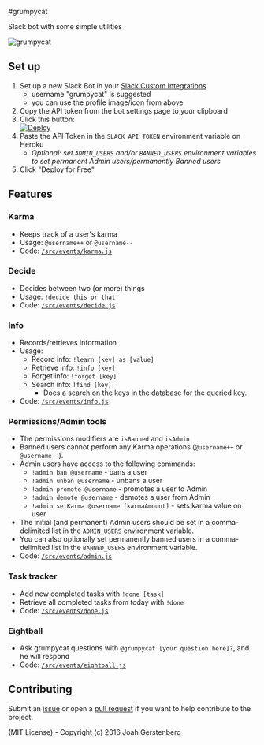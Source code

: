 #grumpycat

Slack bot with some simple utilities

![grumpycat](https://raw.githubusercontent.com/JoahG/grumpycat/master/grumpycat.png)

## Set up

   1. Set up a new Slack Bot in your [Slack Custom Integrations](https://slack.com/apps/manage/custom-integrations)
      - username "grumpycat" is suggested
      - you can use the profile image/icon from above
   2. Copy the API token from the bot settings page to your clipboard
   3. Click this button:    
      [![Deploy](https://www.herokucdn.com/deploy/button.svg)](https://heroku.com/deploy)
   4. Paste the API Token in the `SLACK_API_TOKEN` environment variable on Heroku
      - *Optional: set `ADMIN_USERS` and/or `BANNED_USERS` environment variables to set permanent Admin users/permanently Banned users*
   5. Click "Deploy for Free"

## Features

### Karma

   - Keeps track of a user's karma
   - Usage: `@username++` or `@username--`
   - Code: [`/src/events/karma.js`](https://github.com/JoahG/grumpycat/blob/master/src/events/karma.js)

### Decide

   - Decides between two (or more) things 
   - Usage: `!decide this or that`
   - Code: [`/src/events/decide.js`](https://github.com/JoahG/grumpycat/blob/master/src/events/decide.js)

### Info

  - Records/retrieves information
  - Usage: 
     - Record info: `!learn [key] as [value]`
     - Retrieve info: `!info [key]`
     - Forget info: `!forget [key]`
     - Search info: `!find [key]`
        - Does a search on the keys in the database for the queried key.
  - Code: [`/src/events/info.js`](https://github.com/JoahG/grumpycat/blob/master/src/events/info.js)

### Permissions/Admin tools

  - The permissions modifiers are `isBanned` and `isAdmin`
  - Banned users cannot perform any Karma operations (`@username++` or `@username--`).
  - Admin users have access to the following commands:
    - `!admin ban @username` - bans a user
    - `!admin unban @username` - unbans a user
    - `!admin promote @username` - promotes a user to Admin
    - `!admin demote @username` - demotes a user from Admin
    - `!admin setKarma @username [karmaAmount]` - sets karma value on user
  - The initial (and permanent) Admin users should be set in a comma-delimited list in the `ADMIN_USERS` environment variable.
  - You can also optionally set permanently banned users in a comma-delimited list in the `BANNED_USERS` environment variable.
  - Code: [`/src/events/admin.js`](https://github.com/JoahG/grumpycat/blob/master/src/events/admin.js)

### Task tracker

  - Add new completed tasks with `!done [task]`
  - Retrieve all completed tasks from today with `!done`
  - Code: [`/src/events/done.js`](https://github.com/JoahG/grumpycat/blob/master/src/events/done.js)

### Eightball

  - Ask grumpycat questions with `@grumpycat [your question here]?`, and he will respond
  - Code: [`/src/events/eightball.js`](https://github.com/JoahG/grumpycat/blob/master/src/events/eightball.js)

## Contributing

Submit an [issue](https://github.com/JoahG/grumpycat/issues) or open a [pull request](https://github.com/JoahG/grumpycat/pulls) if you want to help contribute to the project.

(MIT License) - Copyright (c) 2016 Joah Gerstenberg